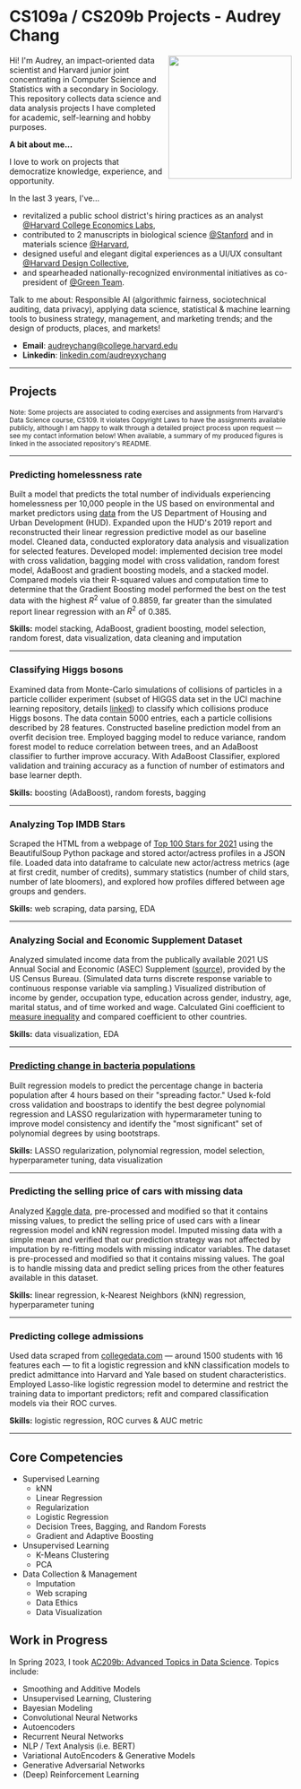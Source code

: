 # CS109a / CS209b Projects - Audrey Chang

<img align="right" src="imgs/pp_circle.png" width="220">

Hi! I'm Audrey, an impact-oriented data scientist and Harvard junior joint concentrating in Computer Science and Statistics with a secondary in Sociology. This repository collects data science and data analysis projects I have completed for academic, self-learning and hobby purposes. 

**A bit about me...**

I love to work on projects that democratize knowledge, experience, and opportunity. 

In the last 3 years, I've...
* revitalized a public school district's hiring practices as an analyst [@Harvard College Economics Labs](https://www.harvardeconomics.org/), 
* contributed to 2 manuscripts in biological science [@Stanford](https://papers.ssrn.com/sol3/papers.cfm?abstract_id=4136719) and in materials science [@Harvard](https://bertoldi.seas.harvard.edu/), 
* designed useful and elegant digital experiences as a UI/UX consultant [@Harvard Design Collective](https://www.harvarddesignco.com/), 
* and spearheaded nationally-recognized environmental initiatives as co-president of [@Green Team](https://www.losaltosonline.com/schools/los-altos-high-earns-national-green-ribbon-for-sustainability/article_02a15773-37f6-5683-a195-b68b7572c40b.html). 

Talk to me about: Responsible AI (algorithmic fairness, sociotechnical auditing, data privacy), applying data science, statistical & machine learning tools to business strategy, management, and marketing trends; and the design of products, places, and markets!

* **Email**: audreychang@college.harvard.edu
* **Linkedin**: [linkedin.com/audreyxychang](https://www.linkedin.com/in/audreyxychang/)

---
## Projects
<sup> Note: Some projects are associated to coding exercises and assignments from Harvard's Data Science course, CS109. It violates Copyright Laws to have the assignments available publicly, although I am happy to walk through a detailed project process upon request — see my contact information below! When available, a summary of my produced figures is linked in the associated repository's README. </sup>

---
### Predicting homelessness rate

Built a model that predicts the total number of individuals experiencing homelessness per 10,000 people in the US based on environmental and market predictors using [data](https://www.huduser.gov/portal/datasets/hpmd.html) from the US Department of Housing and Urban Development (HUD). Expanded upon the HUD's 2019 report and reconstructed their linear regression predictive model as our baseline model. Cleaned data, conducted exploratory data analysis and visualization for selected features. Developed model: implemented decision tree model with cross validation, bagging model with cross validation, random forest model, AdaBoost and gradient boosting models, and a stacked model. Compared models via their R-squared values and computation time to determine that the Gradient Boosting model performed the best on the test data with the highest $R^2$ value of 0.8859, far greater than the simulated report linear regression with an $R^2$ of 0.385. 

**Skills:** model stacking, AdaBoost, gradient boosting, model selection, random forest, data visualization, data cleaning and imputation

---
### Classifying Higgs bosons

Examined data from Monte-Carlo simulations of collisions of particles in a particle collider experiment (subset of HIGGS data set in the UCI machine learning repository, details [linked](https://www.nature.com/articles/ncomms5308)) to classify which collisions produce Higgs bosons. The data contain 5000 entries, each a particle collisions described by 28 features. Constructed baseline prediction model from an overfit decision tree. Employed bagging model to reduce variance, random forest model to reduce correlation between trees, and an AdaBoost classifier to further improve accuracy. With AdaBoost Classifier, explored validation and training accuracy as a function of number of estimators and base learner depth.  

**Skills:** boosting (AdaBoost), random forests, bagging

---
### Analyzing Top IMDB Stars

Scraped the HTML from a webpage of [Top 100 Stars for 2021](https://www.imdb.com/list/ls577894422/) using the BeautifulSoup Python package and stored actor/actress profiles in a JSON file. Loaded data into dataframe to calculate new actor/actress metrics (age at first credit, number of credits), summary statistics (number of child stars, number of late bloomers), and explored how profiles differed between age groups and genders.  

**Skills:** web scraping, data parsing, EDA <br />

---
### Analyzing Social and Economic Supplement Dataset 

Analyzed simulated income data from the publically available 2021 US Annual Social and Economic (ASEC) Supplement ([source](https://www.census.gov/data/datasets/time-series/demo/cps/cps-asec.2021.html)), provided by the US Census Bureau. (Simulated data turns discrete response variable to continuous response variable via sampling.) Visualized distribution of income by gender, occupation type, education across gender, industry, age, marital status, and of time worked and wage. Calculated Gini coefficient to [measure inequality](https://en.wikipedia.org/wiki/Gini_coefficient) and compared coefficient to other countries. 

**Skills:** data visualization, EDA <br />

---
### [Predicting change in bacteria populations](https://github.com/audtree/data-analyst-portfolio/blob/main/bacterial-change/README.md)

Built regression models to predict the percentage change in bacteria population after 4 hours based on their "spreading factor." Used k-fold cross validation and boostraps to identify the best degree polynomial regression and LASSO regularization with hypermarameter tuning to improve model consistency and identify the "most significant" set of polynomial degrees by using bootstraps.

**Skills:** LASSO regularization, polynomial regression, model selection, hyperparameter tuning, data visualization <br />

---
### Predicting the selling price of cars with missing data

Analyzed [Kaggle data](https://www.kaggle.com/nehalbirla/vehicle-dataset-from-cardekho), pre-processed and modified so that it contains missing values, to predict the selling price of used cars with a linear regression model and kNN regression model. Imputed missing data with a simple mean and verified that our prediction strategy was not affected by imputation by re-fitting models with missing indicator variables. The dataset is pre-processed and modified so that it contains missing values. The goal is to handle missing data and predict selling prices from the other features available in this dataset.

**Skills:** linear regression, k-Nearest Neighbors (kNN) regression, hyperparameter tuning <br />

---
### Predicting college admissions

Used data scraped from [collegedata.com](collegedata.com) — around 1500 students with 16 features each — to fit a logistic regression and kNN classification models to predict admittance into Harvard and Yale based on student characteristics. Employed Lasso-like logistic regression model to determine and restrict the training data to important predictors; refit and compared classification models via their ROC curves. 

**Skills:** logistic regression, ROC curves & AUC metric

---

## Core Competencies

* Supervised Learning
    * kNN
    * Linear Regression
    * Regularization
    * Logistic Regression
    * Decision Trees, Bagging, and Random Forests
    * Gradient and Adaptive Boosting
* Unsupervised Learning
    * K-Means Clustering
    * PCA
* Data Collection & Management
    * Imputation
    * Web scraping
    * Data Ethics
    * Data Visualization

## Work in Progress

In Spring 2023, I took [AC209b: Advanced Topics in Data Science](https://harvard-iacs.github.io/2020-CS109B/pages/syllabus.html). Topics include:
* Smoothing and Additive Models
* Unsupervised Learning, Clustering
* Bayesian Modeling
* Convolutional Neural Networks
* Autoencoders
* Recurrent Neural Networks
* NLP / Text Analysis (i.e. BERT)
* Variational AutoEncoders & Generative Models
* Generative Adversarial Networks
* (Deep) Reinforcement Learning

<!---
In my free time, I am currently exploring a [fictional dataset](https://www.kaggle.com/datasets/pavansubhasht/ibm-hr-analytics-attrition-dataset) of Employee Attrition & Performance created by IBM data scientists and provided by Kaggle. I use this data to build a model that predicts the likelihood of attrition dependent on specific employee characteristics, identifying significant factors that contribute to attrition. I will update my Github with work when complete. 
-->
